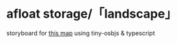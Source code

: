 # afloat storage/「landscape」

storyboard for [this map](https://osu.ppy.sh/beatmapsets/1790182#osu/3668276) using tiny-osbjs & typescript
